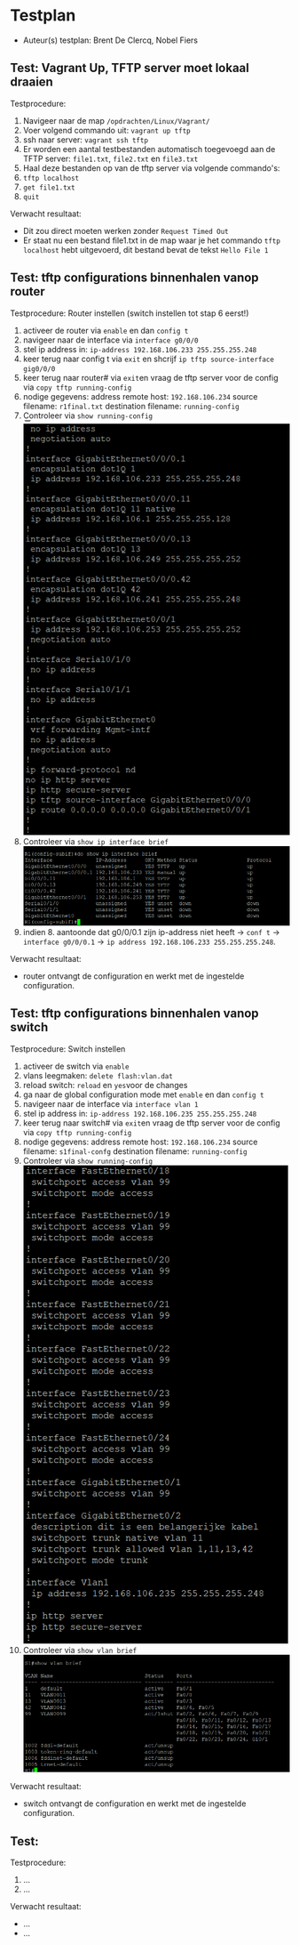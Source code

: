 # Testplan

- Auteur(s) testplan: Brent De Clercq, Nobel Fiers

## Test: Vagrant Up, TFTP server moet lokaal draaien

Testprocedure:

1. Navigeer naar de map `/opdrachten/Linux/Vagrant/`
2. Voer volgend commando uit: `vagrant up tftp`
3. ssh naar server: `vagrant ssh tftp`
4. Er worden een aantal testbestanden automatisch toegevoegd aan de TFTP server: `file1.txt`, `file2.txt` en `file3.txt`
5. Haal deze bestanden op van de tftp server via volgende commando's:
6. `tftp localhost`
7. `get file1.txt`
8. `quit`

Verwacht resultaat:

- Dit zou direct moeten werken zonder `Request Timed Out`
- Er staat nu een bestand file1.txt in de map waar je het commando `tftp localhost` hebt uitgevoerd, dit bestand bevat de tekst `Hello File 1`

<!-- Voeg hier eventueel een screenshot van het verwachte resultaat in. -->

## Test: tftp configurations binnenhalen vanop router

Testprocedure:
Router instellen (switch instellen tot stap 6 eerst!)

1.  activeer de router via `enable` en dan `config t`
2.  navigeer naar de interface via `interface g0/0/0`
3.  stel ip address in: `ip-address 192.168.106.233 255.255.255.248`
4.  keer terug naar config t via `exit` en shcrijf `ip tftp source-interface gig0/0/0`
5.  keer terug naar router# via `exit`en vraag de tftp server voor de config via `copy tftp running-config`
6.  nodige gegevens:
    address remote host: `192.168.106.234`
    source filename: `r1final.txt`
    destination filename: `running-config`
7.  Controleer via `show running-config`
    ![running-config](../TFTP/img/routerBewijs1.png)
8.  Controleer via `show ip interface brief`
    ![running-config](../TFTP/img/routerBewijs2.png)
9.  indien 8. aantoonde dat g0/0/0.1 zijn ip-address niet heeft -> `conf t` -> `interface g0/0/0.1` -> `ip address 192.168.106.233 255.255.255.248`.

Verwacht resultaat:

- router ontvangt de configuration en werkt met de ingestelde configuration.

<!-- Voeg hier eventueel een screenshot van het verwachte resultaat in. -->

## Test: tftp configurations binnenhalen vanop switch

Testprocedure:
Switch instellen

1.  activeer de switch via `enable`
2.  vlans leegmaken: `delete flash:vlan.dat`
3.  reload switch: `reload` en `yes`voor de changes
4.  ga naar de global configuration mode met `enable` en dan `config t`
5.  navigeer naar de interface via `interface vlan 1`
6.  stel ip address in: `ip-address 192.168.106.235 255.255.255.248`
7.  keer terug naar switch# via `exit`en vraag de tftp server voor de config via `copy tftp running-config`
8.  nodige gegevens:
    address remote host: `192.168.106.234`
    source filename: `s1final-confg`
    destination filename: `running-config`
9.  Controleer via `show running-config`
    ![running-config](../TFTP/img/switchBewijs1.png)
10. Controleer via `show vlan brief`
    ![running-config](../TFTP/img/switchBewijs2.png)

Verwacht resultaat:

- switch ontvangt de configuration en werkt met de ingestelde configuration.

<!-- Voeg hier eventueel een screenshot van het verwachte resultaat in. -->

## Test: <!-- Omschrijving test. -->

Testprocedure:

1. ...
2. ...

Verwacht resultaat:

- ...
- ...

<!-- Voeg hier eventueel een screenshot van het verwachte resultaat in. -->
